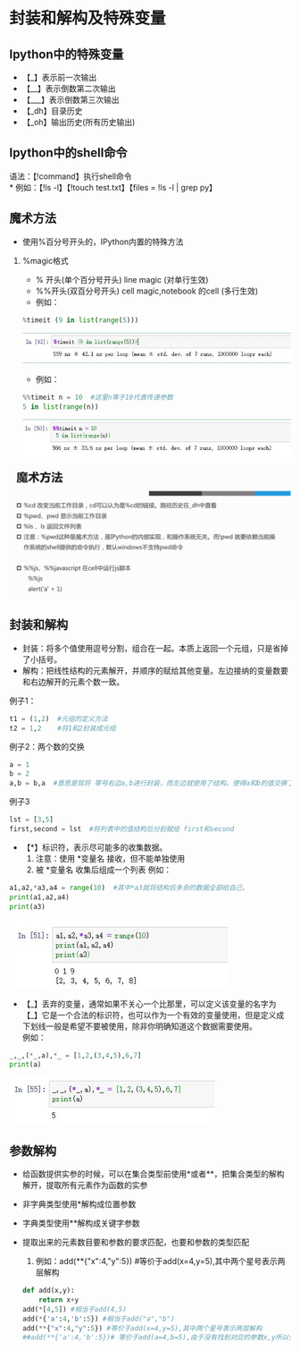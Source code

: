 # 封装和解构及特殊变量

## Ipython中的特殊变量  

* 【_】表示前一次输出
* 【__】表示倒数第二次输出
* 【___】表示倒数第三次输出
* 【_dh】目录历史
* 【_oh】输出历史(所有历史输出)  

## Ipython中的shell命令  

语法：【!command】执行shell命令  
    * 例如：【!ls -l】【!touch test.txt】【files = !ls -l | grep py】  
## 魔术方法  

* 使用%百分号开头的，IPython内置的特殊方法  

1. %magic格式  
    * % 开头(单个百分号开头) line magic (对单行生效)  
    * %%开头(双百分号开头) cell magic,notebook 的cell  (多行生效)  
    * 例如：  

    ````python
    %timeit (9 in list(range(5)))
    ````  

    ![commion01](https://raw.githubusercontent.com/1263351411/xdd.github.io/master/img/commion01.jpg)
    * 例如：  

    ````python
    %%timeit n = 10  #这里n等于10代表传递参数
    5 in list(range(n))
    ````  

    ![commion02](https://raw.githubusercontent.com/1263351411/xdd.github.io/master/img/commion02.jpg)  

![commion02](https://raw.githubusercontent.com/1263351411/xdd.github.io/master/img/commion03.jpg)  

## 封装和解构  

* 封装：将多个值使用逗号分割，组合在一起。本质上返回一个元组，只是省掉了小括号。    
* 解构：把线性结构的元素解开，并顺序的赋给其他变量。左边接纳的变量数要和右边解开的元素个数一致。  

例子1：  

````python
t1 = (1,2)  #元组的定义方法
t2 = 1,2    #将1和2封装成元组
````

例子2：两个数的交换

````python
a = 1
b = 2
a,b = b,a  #意思是现将 等号右边a,b进行封装，而左边就使用了结构。使得a和b的值交换了
````  

例子3  

````python
lst = [3,5]
first,second = lst  #将列表中的值结构后分别赋给 first和second
````

* 【*】标识符，表示尽可能多的收集数据。  
    1. 注意：使用 *变量名 接收，但不能单独使用
    2. 被 *变量名 收集后组成一个列表
例如：

````python
a1,a2,*a3,a4 = range(10)  #其中*a3就将结构后多余的数据全部给自己。
print(a1,a2,a4)
print(a3)
````  

![commion02](https://raw.githubusercontent.com/1263351411/xdd.github.io/master/img/commion04.jpg)  

* 【\_】丢弃的变量，通常如果不关心一个比那里，可以定义该变量的名字为【\_】它是一个合法的标识符，也可以作为一个有效的变量使用，但是定义成下划线一般是希望不要被使用，除非你明确知道这个数据需要使用。  
例如：  

````python
_,_,(*_,a),*_ = [1,2,(3,4,5),6,7]
print(a)
````  

![commion02](https://raw.githubusercontent.com/1263351411/xdd.github.io/master/img/commion05.jpg)

## 参数解构

* 给函数提供实参的时候，可以在集合类型前使用*或者**，把集合类型的解构解开，提取所有元素作为函数的实参
* 非字典类型使用*解构成位置参数
* 字典类型使用**解构成关键字参数
* 提取出来的元素数目要和参数的要求匹配，也要和参数的类型匹配
    1. 例如：add(**{"x":4,"y":5}) #等价于add(x=4,y=5),其中两个星号表示两层解构

    ````python
    def add(x,y):
        return x+y
    add(*[4,5]) #相当于add(4,5)
    add(*{'a':4,'b':5}) #相当于add("a","b")
    add(**{"x":4,"y":5}) #等价于add(x=4,y=5),其中两个星号表示两层解构
    ##add(**{'a':4,'b':5})# 等价于add(a=4,b=5),由于没有找到对应的参数x,y所以会出错
    ````
